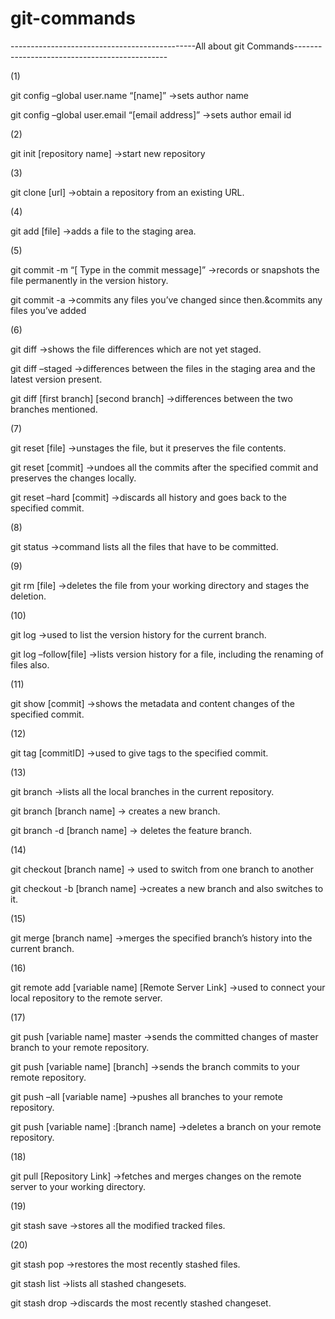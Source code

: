 # git-commands

----------------------------------------------All about git Commands----------------------------------------------

(1)

git config –global user.name “[name]” ->sets author name

git config –global user.email “[email address]” ->sets author email id

(2)

git init [repository name] ->start new repository

(3)

git clone [url] ->obtain a repository from an existing URL.

(4)

git add [file] ->adds a file to the staging area.

(5)

git commit -m “[ Type in the commit message]” ->records or snapshots the file permanently in the version history.

git commit -a ->commits any files you’ve changed since then.&commits any files you’ve added

(6)

git diff ->shows the file differences which are not yet staged.

git diff –staged ->differences between the files in the staging area and the latest version present.

git diff [first branch] [second branch] ->differences between the two branches mentioned.

(7)

git reset [file] ->unstages the file, but it preserves the file contents.

git reset [commit] ->undoes all the commits after the specified commit and preserves the changes locally.

git reset –hard [commit] ->discards all history and goes back to the specified commit.

(8)

git status ->command lists all the files that have to be committed.

(9)

git rm [file] ->deletes the file from your working directory and stages the deletion.

(10)

git log ->used to list the version history for the current branch.

git log –follow[file] ->lists version history for a file, including the renaming of files also.

(11)

git show [commit] ->shows the metadata and content changes of the specified commit.

(12)

git tag [commitID] ->used to give tags to the specified commit.

(13)

git branch ->lists all the local branches in the current repository.

git branch [branch name] -> creates a new branch.

git branch -d [branch name] -> deletes the feature branch.

(14)

git checkout [branch name] -> used to switch from one branch to another

git checkout -b [branch name] ->creates a new branch and also switches to it.

(15)

git merge [branch name] ->merges the specified branch’s history into the current branch.

(16)

git remote add [variable name] [Remote Server Link] ->used to connect your local repository to the remote server.

(17)

git push [variable name] master ->sends the committed changes of master branch to your remote repository.

git push [variable name] [branch] ->sends the branch commits to your remote repository.

git push –all [variable name] ->pushes all branches to your remote repository.

git push [variable name] :[branch name] ->deletes a branch on your remote repository.

(18)

git pull [Repository Link] ->fetches and merges changes on the remote server to your working directory.

(19)

git stash save ->stores all the modified tracked files.

(20)

git stash pop ->restores the most recently stashed files.

git stash list ->lists all stashed changesets.

git stash drop ->discards the most recently stashed changeset.
